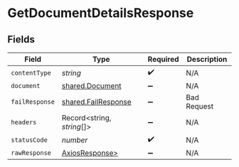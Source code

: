 # GetDocumentDetailsResponse


## Fields

| Field                                                      | Type                                                       | Required                                                   | Description                                                |
| ---------------------------------------------------------- | ---------------------------------------------------------- | ---------------------------------------------------------- | ---------------------------------------------------------- |
| `contentType`                                              | *string*                                                   | :heavy_check_mark:                                         | N/A                                                        |
| `document`                                                 | [shared.Document](../../models/shared/document.md)         | :heavy_minus_sign:                                         | N/A                                                        |
| `failResponse`                                             | [shared.FailResponse](../../models/shared/failresponse.md) | :heavy_minus_sign:                                         | Bad Request                                                |
| `headers`                                                  | Record<string, *string*[]>                                 | :heavy_minus_sign:                                         | N/A                                                        |
| `statusCode`                                               | *number*                                                   | :heavy_check_mark:                                         | N/A                                                        |
| `rawResponse`                                              | [AxiosResponse>](https://axios-http.com/docs/res_schema)   | :heavy_minus_sign:                                         | N/A                                                        |